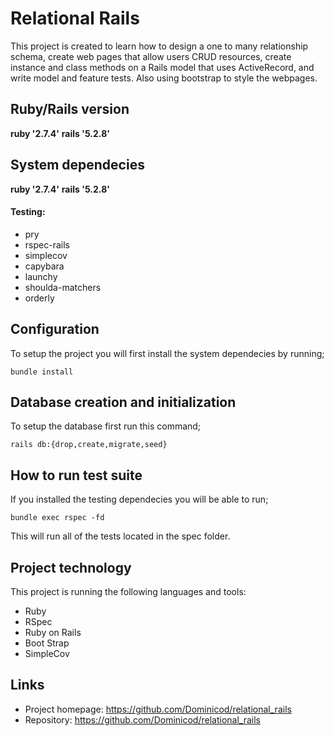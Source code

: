 # Relational Rails

This project is created to learn how to design a one to many relationship schema, create web pages that allow users CRUD resources, create instance and class methods on a Rails model that uses ActiveRecord, and write model and feature tests. Also using bootstrap to style the webpages.

## Ruby/Rails version

**ruby '2.7.4'**
**rails '5.2.8'**

## System dependecies

**ruby '2.7.4'**
**rails '5.2.8'**

#### Testing:
* pry
* rspec-rails
* simplecov
* capybara
* launchy
* shoulda-matchers
* orderly

## Configuration

To setup the project you will first install the system dependecies by running;
```
bundle install
```

## Database creation and initialization

To setup the database first run this command;
```
rails db:{drop,create,migrate,seed}
```

## How to run test suite

If you installed the testing dependecies you will be able to run;
```
bundle exec rspec -fd
```

This will run all of the tests located in the spec folder.

## Project technology

This project is running the following languages and tools:

* Ruby
* RSpec
* Ruby on Rails
* Boot Strap
* SimpleCov

## Links

- Project homepage: https://github.com/Dominicod/relational_rails
- Repository: https://github.com/Dominicod/relational_rails

